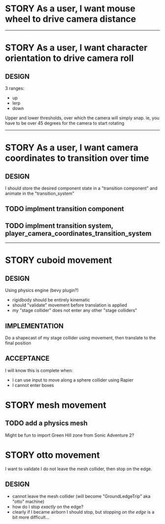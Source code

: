 # STORY As a user, I want mouse wheel to drive camera distance

---

# STORY As a user, I want character orientation to drive camera roll

## DESIGN

3 ranges:

- up
- lerp
- down

Upper and lower thresholds, over which the camera will simply snap.
ie, you have to be over 45 degrees for the camera to start rotating

---

# STORY As a user, I want camera coordinates to transition over time

## DESIGN

I should store the desired component state in a "transition component" and animate in the "transition_system"

## TODO implment transition component

## TODO implment transition system, player_camera_coordinates_transition_system

---

# STORY cuboid movement

## DESIGN

Using physics engine (bevy plugin?)

- rigidbody should be entirely kinematic
- should "validate" movement before translation is applied
- my "stage collider" does not enter any other "stage colliders"

## IMPLEMENTATION

Do a shapecast of my stage collider using movement, then translate to the final position

## ACCEPTANCE

I will know this is complete when:

- I can use input to move along a sphere collider using Rapier
- I cannot enter boxes

# STORY mesh movement

## TODO add a physics mesh

Might be fun to import Green Hill zone from Sonic Adventure 2?

# STORY otto movement

I want to validate I do not leave the mesh collider, then stop on the edge.

## DESIGN

- cannot leave the mesh collider (will become "GroundLedgeTrip" aka "otto" machine)
- how do I stop _exactly_ on the edge?
- clearly if I became airborn I should stop, but stopping _on the edge_ is a bit more difficult...
